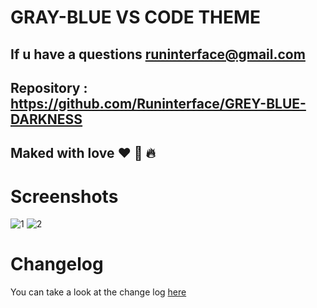 # GRAY-BLUE VS CODE THEME
## If u have a questions runinterface@gmail.com
## Repository : https://github.com/Runinterface/GREY-BLUE-DARKNESS


## Maked with love ❤️ 💎 🔥

# Screenshots
![1](screenshots/pic/1.png)
![2](screenshots/pic/2.png)


# Changelog

You can take a look at the change log [here](https://github.com/Runinterface/GREY-BLUE-DARKNESS/blob/main/CHANGELOG.md)